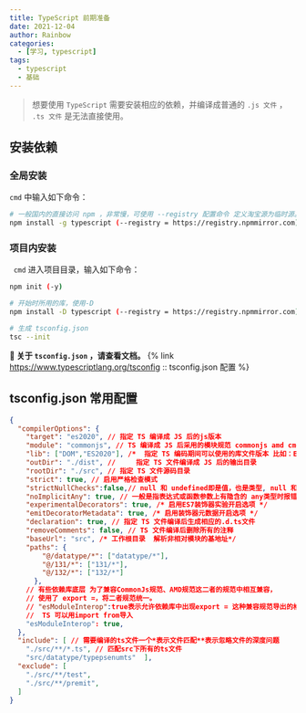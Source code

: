 ```yaml
---
title: TypeScript 前期准备
date: 2021-12-04
author: Rainbow
categories:
  - [学习, typescript]
tags:
  - typescript
  - 基础
---
```


>想要使用 `TypeScript` 需要安装相应的依赖，并编译成普通的 `.js 文件` ，` .ts 文件` 是无法直接使用。 

## 安装依赖 

### 全局安装

 `cmd` 中输入如下命令：

```bash
# 一般国内的直接访问 npm ，非常慢，可使用 --registry 配置命令 定义淘宝源为临时源。
npm install -g typescript (--registry = https://registry.npmmirror.com)
```

### 项目内安装

 ` cmd`  进入项目目录，输入如下命令：

```bash
npm init (-y)

# 开始时所用的库，使用-D
npm install -D typescript (--registry = https://registry.npmmirror.com)

# 生成 tsconfig.json
tsc --init
```

**:paperclip: 关于 `tsconfig.json`  ，请查看文档。**
{% link https://www.typescriptlang.org/tsconfig :: tsconfig.json 配置 %}


## tsconfig.json 常用配置

```json
{
  "compilerOptions": {
    "target": "es2020", // 指定 TS 编译成 JS 后的js版本
    "module": "commonjs", // TS 编译成 JS 后采用的模块规范 commonjs amd cmd  es等         
    "lib": ["DOM","ES2020"], /*  指定 TS 编码期间可以使用的库文件版本 比如：ES5就不支持Set集合 */
    "outDir": "./dist", //     指定 TS 文件编译成 JS 后的输出目录                 /* Redirect output structure to the directory. */
    "rootDir": "./src", // 指定 TS 文件源码目录
    "strict": true, // 启用严格检查模式
    "strictNullChecks":false,// null 和 undefined即是值，也是类型, null 和 undefined 值 只能赋值给 any ,unknown和它们各自的类型
    "noImplicitAny": true, // 一般是指表达式或函数参数上有隐含的 any类型时报错
    "experimentalDecorators": true, /* 启用ES7装饰器实验开启选项 */
    "emitDecoratorMetadata": true, /* 启用装饰器元数据开启选项 */
    "declaration": true, // 指定 TS 文件编译后生成相应的.d.ts文件
    "removeComments": false, // TS 文件编译后删除所有的注释
    "baseUrl": "src", /* 工作根目录  解析非相对模块的基地址*/
    "paths": {
        "@/datatype/*": ["datatype/*"],
        "@/131/*": ["131/*"],
        "@/132/*": ["132/*"]
      },    
    // 有些依赖库底层 为了兼容CommonJs规范、AMD规范这二者的规范中相互兼容，
    // 使用了 export =，将二者规范统一。
    // "esModuleInterop":true表示允许依赖库中出现export = 这种兼容规范导出的格式，
    //  TS 可以用import from导入 
    "esModuleInterop": true,  
  },
  "include": [ // 需要编译的ts文件一个*表示文件匹配**表示忽略文件的深度问题
    "./src/**/*.ts", // 匹配src下所有的ts文件
    "src/datatype/typepsenumts"  ],
  "exclude": [
    "./src/**/test",
    "./src/**/premit", 
  ]
}
```

